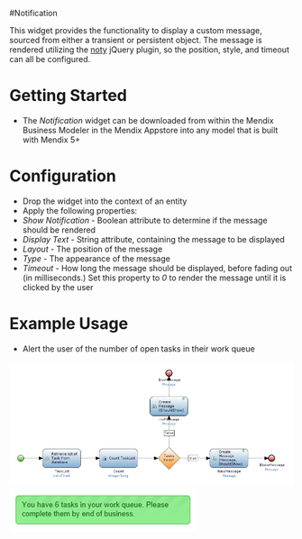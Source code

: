 #Notification

This widget provides the functionality to display a custom message, sourced from either a transient or persistent object. The message is rendered utilizing the [noty](http://ned.im/noty/) jQuery plugin, so the position, style, and timeout can all be configured.

# Getting Started


* The *Notification* widget can be downloaded from within the Mendix Business Modeler in the Mendix Appstore into any model that is built with Mendix 5+


# Configuration

* Drop the widget into the context of an entity
* Apply the following properties:
 * *Show Notification* - Boolean attribute to determine if the message should be rendered
 * *Display Text* - String attribute, containing the message to be displayed
 * *Layout* - The position of the message
 * *Type* - The appearance of the message
 * *Timeout* - How long the message should be displayed, before fading out (in milliseconds.) Set this property to *0* to render the message until it is clicked by the user

# Example Usage

* Alert the user of the number of open tasks in their work queue

![alt tag](images/getMessage.png)
![alt tag](images/message.png)
